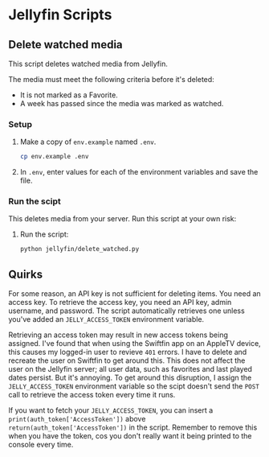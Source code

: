 # Jellyfin Scripts

## Delete watched media

This script deletes watched media from Jellyfin. 

The media must meet the following criteria before it's deleted:
- It is not marked as a Favorite.
- A week has passed since the media was marked as watched.

### Setup

1. Make a copy of `env.example` named `.env`.
   ```bash
   cp env.example .env
   ```
1. In `.env`, enter values for each of the environment variables and save the file.

### Run the scipt

This deletes media from your server. Run this script at your own risk:
1. Run the script:
   ```bash
   python jellyfin/delete_watched.py
   ```

## Quirks

For some reason, an API key is not sufficient for deleting items. You need an access key. To retrieve the access key, you need an API key, admin username, and password. The script automatically retrieves one unless you've added an `JELLY_ACCESS_TOKEN` environment variable.

Retrieving an access token may result in new access tokens being assigned. I've found that when using the Swiftfin app on an AppleTV device, this causes my logged-in user to revieve `401` errors. I have to delete and recreate the user on Swiftfin to get around this. This does not affect the user on the Jellyfin server; all user data, such as favorites and last played dates persist. But it's annoying. To get around this disruption, I assign the `JELLY_ACCESS_TOKEN` environment variable so the scipt doesn't send the `POST` call to retrieve the access token every time it runs. 

If you want to fetch your `JELLY_ACCESS_TOKEN`, you can insert a `print(auth_token['AccessToken'])` above `return(auth_token['AccessToken'])` in the script. Remember to remove this when you have the token, cos you don't really want it being printed to the console every time.